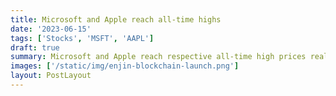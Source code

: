 ```yaml
---
title: Microsoft and Apple reach all-time highs
date: '2023-06-15'
tags: ['Stocks', 'MSFT', 'AAPL']
draft: true
summary: Microsoft and Apple reach respective all-time high prices realizing market capitalization of $2.57 Trillion and $2.92 Trillion respectively.
images: ['/static/img/enjin-blockchain-launch.png']
layout: PostLayout
---
```

